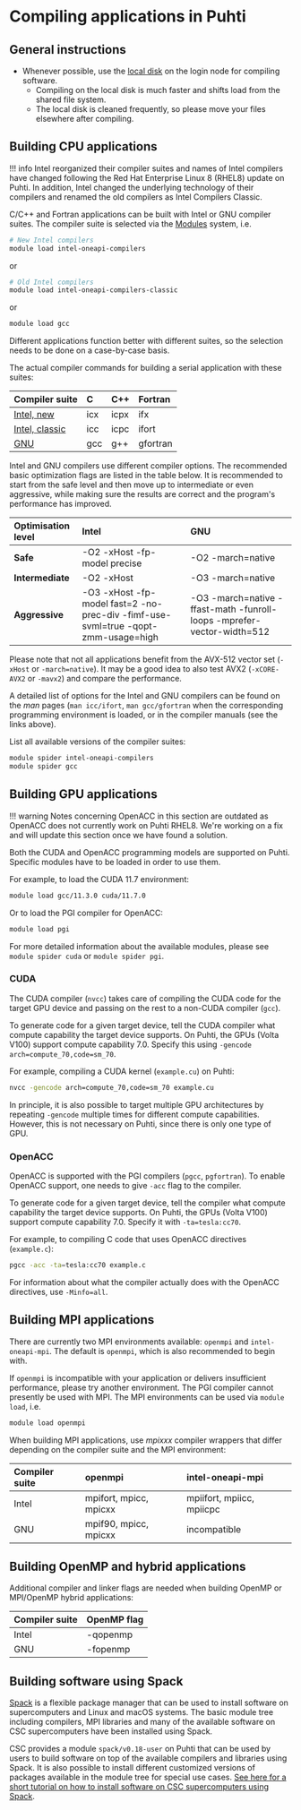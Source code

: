 # Compiling applications in Puhti

## General instructions

- Whenever possible, use the [local disk](disk.md#login-nodes) on the login node for compiling software.
    - Compiling on the local disk is much faster and shifts load from the shared file system.
    - The local disk is cleaned frequently, so please move your files elsewhere after compiling.

## Building CPU applications

!!! info
    Intel reorganized their compiler suites and names of Intel compilers have changed following the Red Hat Enterprise Linux 8 (RHEL8) update on Puhti. In addition, Intel changed the underlying technology of their compilers and renamed the old compilers as Intel Compilers Classic.

C/C++ and Fortran applications can be built with Intel or GNU
compiler suites. The compiler suite is selected via the [Modules](modules.md)
system, i.e.

```bash
# New Intel compilers 
module load intel-oneapi-compilers
```

or

```bash
# Old Intel compilers
module load intel-oneapi-compilers-classic
```

or

```bash
module load gcc
```

Different applications function better with different suites, so the selection
needs to be done on a case-by-case basis.

The actual compiler commands for building a serial application with these
suites:

| Compiler suite | C  | C++ | Fortran |
| :------------- | :- | :-- | :------ |
| [Intel, new](https://software.intel.com/en-us/parallel-studio-xe/documentation/get-started) | icx | icpx | ifx |
| [Intel, classic](https://software.intel.com/en-us/parallel-studio-xe/documentation/get-started) | icc | icpc | ifort |
| [GNU](https://gcc.gnu.org) | gcc | g++ | gfortran |

Intel and GNU compilers use different compiler options. The recommended basic optimization
flags are listed in the table below. It is recommended to start from the safe level
and then move up to intermediate or even aggressive, while making sure the results are
correct and the program's performance has improved.

| Optimisation level | Intel                        | GNU               |
| :----------------- | :--------------------------- | :---------------- |
| **Safe**           | -O2 -xHost -fp-model precise | -O2 -march=native |
| **Intermediate**   | -O2 -xHost                   | -O3 -march=native |
| **Aggressive**     | -O3 -xHost -fp-model fast=2 -no-prec-div -fimf-use-svml=true -qopt-zmm-usage=high| -O3 -march=native -ffast-math -funroll-loops -mprefer-vector-width=512|

Please note that not all applications benefit from the AVX-512 vector set
(`-xHost` or `-march=native`). It may be a good idea to also test AVX2
(`-xCORE-AVX2` or `-mavx2`) and compare the performance.

A detailed list of options for the Intel and GNU compilers can be found on the _man_
pages (`man icc/ifort`, `man gcc/gfortran` when the corresponding programming
environment is loaded, or in the compiler manuals (see the links above).

List all available versions of the compiler suites:

```bash
module spider intel-oneapi-compilers
module spider gcc
```

## Building GPU applications

!!! warning
    Notes concerning OpenACC in this section are outdated as OpenACC does not currently
    work on Puhti RHEL8. We're working on a fix and will update this section once we
    have found a solution.

Both the CUDA and OpenACC programming models are supported on Puhti.
Specific modules have to be loaded in order to use them.

For example, to load the CUDA 11.7 environment:

```bash
module load gcc/11.3.0 cuda/11.7.0
```

Or to load the PGI compiler for OpenACC:

```bash
module load pgi
```

For more detailed information about the available modules, please see `module
spider cuda` or `module spider pgi`.

### CUDA

The CUDA compiler (`nvcc`) takes care of compiling the CUDA code for the target
GPU device and passing on the rest to a non-CUDA compiler (`gcc`).

To generate code for a given target device, tell the CUDA
compiler what compute capability the target device supports. On Puhti, the
GPUs (Volta V100) support compute capability 7.0. Specify this using
`-gencode arch=compute_70,code=sm_70`.

For example, compiling a CUDA kernel (`example.cu`) on Puhti:

```bash
nvcc -gencode arch=compute_70,code=sm_70 example.cu
```

In principle, it is also possible to target multiple GPU architectures by repeating
`-gencode` multiple times for different compute capabilities. However, this is
not necessary on Puhti, since there is only one type of GPU.

### OpenACC

OpenACC is supported with the PGI compilers (`pgcc`, `pgfortran`).
To enable OpenACC support, one needs to give `-acc` flag to the compiler.

To generate code for a given target device, tell the compiler
what compute capability the target device supports. On Puhti, the GPUs (Volta
V100) support compute capability 7.0. Specify it with `-ta=tesla:cc70`.

For example, to compiling C code that uses OpenACC directives (`example.c`):

```bash
pgcc -acc -ta=tesla:cc70 example.c
```

For information about what the compiler actually does with the OpenACC
directives, use `-Minfo=all`.

## Building MPI applications

There are currently two MPI environments available: `openmpi` and `intel-oneapi-mpi`. The default is `openmpi`, which is
also recommended to begin with.

If `openmpi` is incompatible with your application or delivers insufficient performance,
please try another environment. The PGI
compiler cannot presently be used with MPI. The MPI environments can be used
via `module load`, i.e.

```bash
module load openmpi
```

When building MPI applications, use _mpixxx_ compiler wrappers
that differ depending on the compiler suite and the MPI environment:

| Compiler suite | openmpi               | intel-oneapi-mpi                 |
| :------------- | :--------------------- | :------------------------ |
| Intel          | mpifort, mpicc, mpicxx | mpiifort, mpiicc, mpiicpc |
| GNU            | mpif90, mpicc, mpicxx  | incompatible    |

## Building OpenMP and hybrid applications

Additional compiler and linker flags are needed when building OpenMP or
MPI/OpenMP hybrid applications:

| Compiler suite | OpenMP flag |
| :------------- | :---------- |
| Intel          | -qopenmp    |
| GNU            | -fopenmp    |

## Building software using Spack

[Spack](https://spack.io) is a flexible package manager that can be used to
install software on supercomputers and Linux and macOS systems. The basic
module tree including compilers, MPI libraries and many of the available
software on CSC supercomputers have been installed using Spack.

CSC provides a module `spack/v0.18-user` on Puhti that can be used by users to
build software on top of the available compilers and libraries using Spack. It
is also possible to install different customized versions of packages available
in the module tree for special use cases. [See here for a short tutorial on how
to install software on CSC supercomputers using Spack](../support/tutorials/user-spack.md).